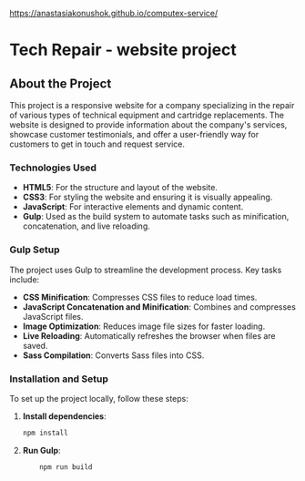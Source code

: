 https://anastasiakonushok.github.io/computex-service/


# Tech Repair -  website project

## About the Project

This project is a responsive website for a company specializing in the repair of various types of technical equipment and cartridge replacements. The website is designed to provide information about the company's services, showcase customer testimonials, and offer a user-friendly way for customers to get in touch and request service.


### Technologies Used

- **HTML5**: For the structure and layout of the website.
- **CSS3**: For styling the website and ensuring it is visually appealing.
- **JavaScript**: For interactive elements and dynamic content.
- **Gulp**: Used as the build system to automate tasks such as minification, concatenation, and live reloading.

### Gulp Setup

The project uses Gulp to streamline the development process. Key tasks include:

- **CSS Minification**: Compresses CSS files to reduce load times.
- **JavaScript Concatenation and Minification**: Combines and compresses JavaScript files.
- **Image Optimization**: Reduces image file sizes for faster loading.
- **Live Reloading**: Automatically refreshes the browser when files are saved.
- **Sass Compilation**: Converts Sass files into CSS.

### Installation and Setup

To set up the project locally, follow these steps:


1. **Install dependencies**:
    ```bash
    npm install
    ```

2. **Run Gulp**:
    ```npm start
        npm run build
    ```

